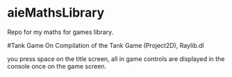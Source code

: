 # aieMathsLibrary
Repo for my maths for games library.

#Tank Game
On Compilation of the Tank Game (Project2D), Raylib.dl

you press space on the title screen, all in game controls are displayed in the console once on the game screen.